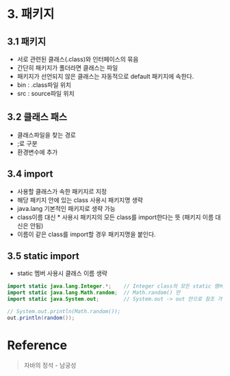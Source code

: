 # 3. 패키지
## 3.1 패키지
- 서로 관련된 클래스(.class)와 인터페이스의 묶음
- 간단히 패키지가 폴더라면 클래스는 파일
- 패키지가 선언되지 않은 클래스는 자동적으로 default 패키지에 속한다.
- bin : .class파일 위치
- src : source파일 위치

## 3.2 클래스 패스
- 클래스파일을 찾는 경로
- ;로 구분
- 환경변수에 추가

## 3.4 import
- 사용할 클래스가 속한 패키지르 지정
- 해당 패키지 안에 있는 class 사용시 패키지명 생략
- java.lang 기본적인 패키지로 생략 가능
- class이름 대신 * 사용시 패키지의 모든 class를 import한다는 뜻 (패키지 이름 대신은 안됨)
- 이름이 같은 class를 import할 경우 패키지명을 붙인다.

## 3.5 static import
- static 멤버 사용시 클래스 이름 생략
```java
import static java.lang.Integer.*;    // Integer class의 모든 static 멤버
import static java.lang.Math.random;  // Math.random() 만
import static java.System.out;        // System.out -> out 만으로 참조 가능

// System.out.println(Math.random());
out.println(random());
```
# Reference
> 자바의 정석 - 남궁성

